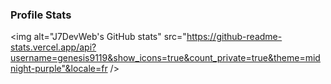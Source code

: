 ### Profile Stats
<img alt="J7DevWeb's GitHub stats" src="https://github-readme-stats.vercel.app/api?username=genesis9119&show_icons=true&count_private=true&theme=midnight-purple"&locale=fr />
